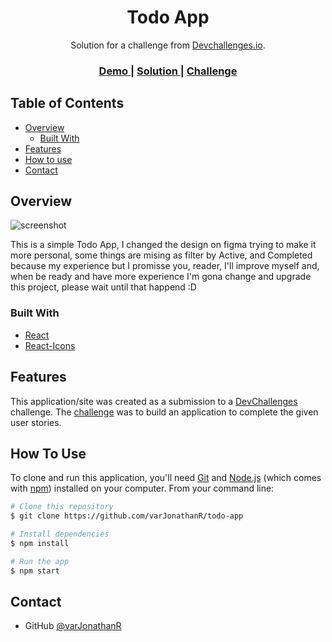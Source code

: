<!-- Please update value in the {}  -->

<h1 align="center">Todo App</h1>

<div align="center">
   Solution for a challenge from  <a href="http://devchallenges.io" target="_blank">Devchallenges.io</a>.
</div>

<div align="center">
  <h3>
    <a href="https://todo-app-varjonathanr.netlify.app/">
      Demo
    </a>
    <span> | </span>
    <a href="https://devchallenges.io/solutions/KnTtE9wNc1ZmCXbsvG3p">
      Solution
    </a>
    <span> | </span>
    <a href="https://devchallenges.io/challenges/hH6PbOHBdPm6otzw2De5">
      Challenge
    </a>
  </h3>
</div>

<!-- TABLE OF CONTENTS -->

## Table of Contents

- [Overview](#overview)
  - [Built With](#built-with)
- [Features](#features)
- [How to use](#how-to-use)
- [Contact](#contact)

<!-- OVERVIEW -->

## Overview

![screenshot](https://github.com/varJonathanR/todo-app/tree/main/src/assets)

This is a simple Todo App, I changed the design on figma trying to make it more personal, some things are mising as filter by Active, and Completed because my experience but I promisse you, reader, I'll improve myself and, when be ready and have more experience I'm gona change and upgrade this project, please wait until that happend :D

### Built With

<!-- This section should list any major frameworks that you built your project using. Here are a few examples.-->

- [React](https://reactjs.org/)
- [React-Icons](https://react-icons.github.io/react-icons/)

## Features

<!-- List the features of your application or follow the template. Don't share the figma file here :) -->

This application/site was created as a submission to a [DevChallenges](https://devchallenges.io/challenges) challenge. The [challenge](https://devchallenges.io/challenges/hH6PbOHBdPm6otzw2De5) was to build an application to complete the given user stories.

## How To Use

<!-- Example: -->

To clone and run this application, you'll need [Git](https://git-scm.com) and [Node.js](https://nodejs.org/en/download/) (which comes with [npm](http://npmjs.com)) installed on your computer. From your command line:

```bash
# Clone this repository
$ git clone https://github.com/varJonathanR/todo-app

# Install dependencies
$ npm install

# Run the app
$ npm start
```

## Contact

- GitHub [@varJonathanR](https://github.com/varJonathanR)
